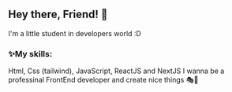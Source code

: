 <h2>Hey there, Friend! 💙</h2> <p>I'm a little student in developers world :D</p> <h3>✨My skills:</h3> <p> Html, Css (tailwind), JavaScript, ReactJS and NextJS I wanna be a professinal FrontEnd developer and create nice things 🎭🎇 </p>
